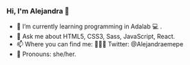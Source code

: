 ### Hi, I'm Alejandra 👋


- 🌱 I’m currently learning programming in Adalab 💻 .
- 💬 Ask me about  HTML5, CSS3, Sass, JavaScript, React.
- 📫 Where you can find me: 👩🏽‍💻  Twitter: @Alejandraemepe  
- 🔶 Pronouns: she/her.

